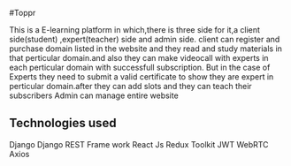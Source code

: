 #Toppr

This is a E-learning platform in which,there is three side for it,a client side(student) ,expert(teacher) side and admin side.
client can register and purchase domain listed in the website and they read and study materials in that perticular domain.and also they can make videocall with experts in each perticular domain with successfull subscription.
But in the case of Experts they need to submit a valid certificate to show they are expert in perticular domain.after they can add slots and they can teach their subscribers
Admin can manage entire website

## Technologies used
Django
Django REST Frame work
React Js
Redux Toolkit
JWT
WebRTC
Axios



